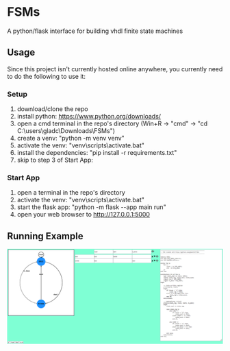 # FSMs
A python/flask interface for building vhdl finite state machines

## Usage
Since this project isn't currently hosted online anywhere, you currently need to do the following to use it:

### Setup

1. download/clone the repo
1. install python: https://www.python.org/downloads/
1. open a cmd terminal in the repo's directory (Win+R -> "cmd" -> "cd C:\users\gladc\Downloads\FSMs\")
1. create a venv: "python -m venv venv"
1. activate the venv: "venv\scripts\activate.bat"
1. install the dependencies: "pip install -r requirements.txt"
1. skip to step 3 of Start App:

### Start App

1. open a terminal in the repo's directory
1. activate the venv: "venv\scripts\activate.bat"
1. start the flask app: "python -m flask --app main run"
1. open your web browser to http://127.0.0.1:5000

## Running Example

![Example Screenshot](./images/screenshot.png?raw=true "Example Screenshot")
